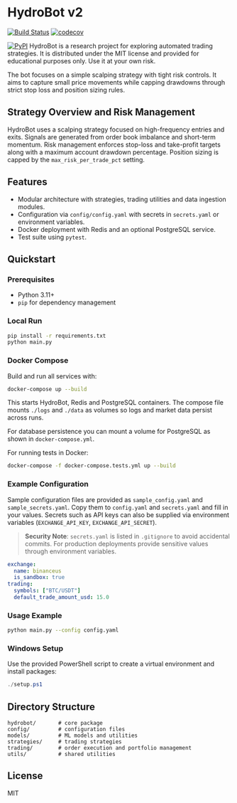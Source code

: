 # HydroBot v2

[![Build Status](https://github.com/user/repo/actions/workflows/test.yml/badge.svg)](https://github.com/user/repo/actions/workflows/test.yml)
[![codecov](https://codecov.io/gh/user/repo/branch/main/graph/badge.svg?token=TOKEN)](https://codecov.io/gh/user/repo)

[![PyPI](https://img.shields.io/pypi/v/hft-scalping-bot.svg)](https://pypi.org/project/hft-scalping-bot/)
HydroBot is a research project for exploring automated trading strategies. It is
distributed under the MIT license and provided for educational purposes only.
Use it at your own risk.

The bot focuses on a simple scalping strategy with tight risk controls. It aims
to capture small price movements while capping drawdowns through strict stop
loss and position sizing rules.
## Strategy Overview and Risk Management
HydroBot uses a scalping strategy focused on high-frequency entries and exits.
Signals are generated from order book imbalance and short-term momentum.
Risk management enforces stop-loss and take-profit targets along with a
maximum account drawdown percentage. Position sizing is capped by the
`max_risk_per_trade_pct` setting.


## Features
* Modular architecture with strategies, trading utilities and data ingestion modules.
* Configuration via `config/config.yaml` with secrets in `secrets.yaml` or environment variables.
* Docker deployment with Redis and an optional PostgreSQL service.
* Test suite using `pytest`.

## Quickstart

### Prerequisites
* Python 3.11+
* `pip` for dependency management

### Local Run
```bash
pip install -r requirements.txt
python main.py
```

### Docker Compose
Build and run all services with:
```bash
docker-compose up --build
```
This starts HydroBot, Redis and PostgreSQL containers.
The compose file mounts `./logs` and `./data` as volumes so logs and market
data persist across runs.

For database persistence you can mount a volume for PostgreSQL as shown in `docker-compose.yml`.

For running tests in Docker:
```bash
docker-compose -f docker-compose.tests.yml up --build
```

### Example Configuration
Sample configuration files are provided as `sample_config.yaml` and
`sample_secrets.yaml`. Copy them to `config.yaml` and `secrets.yaml` and fill in
your values. Secrets such as API keys can also be supplied via environment
variables (`EXCHANGE_API_KEY`, `EXCHANGE_API_SECRET`).

> **Security Note**: `secrets.yaml` is listed in `.gitignore` to avoid accidental commits.
> For production deployments provide sensitive values through environment variables.

```yaml
exchange:
  name: binanceus
  is_sandbox: true
trading:
  symbols: ["BTC/USDT"]
  default_trade_amount_usd: 15.0
```

### Usage Example
```bash
python main.py --config config.yaml
```

### Windows Setup
Use the provided PowerShell script to create a virtual environment and install packages:
```powershell
./setup.ps1
```

## Directory Structure
```
hydrobot/       # core package
config/         # configuration files
models/         # ML models and utilities
strategies/     # trading strategies
trading/        # order execution and portfolio management
utils/          # shared utilities
```

## License
MIT
